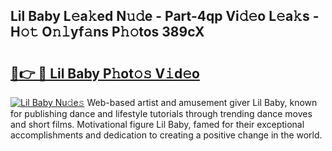 ## Lil Baby L𝚎a𝚔ed N𝚞𝚍e - Part-4qp Vi𝚍𝚎o L𝚎a𝚔s - H𝚘𝚝 O𝚗𝚕yf𝚊ns P𝚑𝚘tos 389cX

# <h2><a href="http://kfc0y7.oniu.top/?m=Lil+Baby">🔗👉 🔴 Lil Baby P𝚑ot𝚘𝚜 V𝚒d𝚎o</a></h2>

[![Lil Baby Nu𝚍e𝚜](https://i.imgur.com/0qMVB7G.gif)](http://kfc0y7.oniu.top/?m=Lil+Baby)
Web-based artist and amusement giver Lil Baby, known for publishing dance and lifestyle tutorials through trending dance moves and short films. Motivational figure Lil Baby, famed for their exceptional accomplishments and dedication to creating a positive change in the world.  
